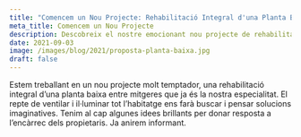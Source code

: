 ```yaml
---
title: "Comencem un Nou Projecte: Rehabilitació Integral d'una Planta Baixa"
meta_title: Comencem un Nou Projecte
description: Descobreix el nostre emocionant nou projecte de rehabilitació integral d'una planta baixa entre mitgeres, on buscarem solucions innovadores per aconseguir ventilació i il·luminació optimitzades.
date: 2021-09-03
image: /images/blog/2021/proposta-planta-baixa.jpg
draft: false
---
```


Estem treballant en un nou projecte molt temptador, una rehabilitació integral d’una planta baixa entre mitgeres que ja és la nostra especialitat. El repte de ventilar i il·luminar tot l’habitatge ens farà buscar i pensar solucions imaginatives. Tenim al cap algunes idees brillants per donar resposta a l’encàrrec dels propietaris. Ja anirem informant.
